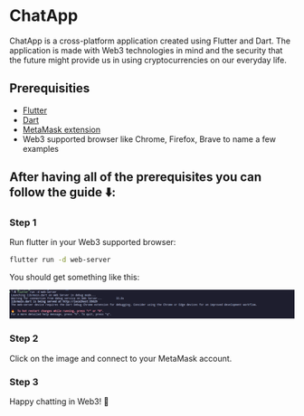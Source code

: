 # ChatApp

ChatApp is a cross-platform application created using Flutter and Dart. The application is made with Web3 technologies in mind and the security that the future might provide us in using cryptocurrencies on our everyday life.

## Prerequisities

- [Flutter](https://docs.flutter.dev/get-started/install) 
- [Dart](https://dart.dev/get-dart) 
- [MetaMask extension](https://metamask.io/download/)
- Web3 supported browser like Chrome, Firefox, Brave to name a few examples

## After having all of the prerequisites you can follow the guide ⬇️: 

### Step 1

Run flutter in your Web3 supported browser: 

```bash
flutter run -d web-server
```

You should get something like this: 

![Run Command](readme_images/run_command.png)


### Step 2

Click on the image and connect to your MetaMask account.

### Step 3

Happy chatting in Web3! 🤗










